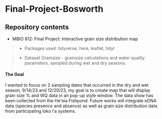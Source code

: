 # Final-Project-Bosworth

## Repository contents
* MBIO 612: Final Project: Interactive grain size distribution map
> * Packages used: tidyverse, here, leaflet, tidyr

> * Dataset Grainsize - grainsize calculations and water quality parameters, sampled during wet and dry seasons. 

#### The Goal
I wanted to focus on 2 sampling dates that occurred in the dry and wet season, 9/14/23 and 12/20/23, my goal is to create map that will display grain size % and WQ data in an pop-up style window. The data show has been collected from the Heʻeia Fishpond. Future works will integrate eDNA data (species presence and absence) as well as grain size distribution data from participating loko iʻa systems.
